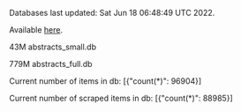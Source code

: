 Databases last updated: Sat Jun 18 06:48:49 UTC 2022. 

Available [here](https://github.com/cbeauhilton/ash-db/releases).


43M	abstracts_small.db

779M	abstracts_full.db

Current number of items in db:
[{"count(*)": 96904}]

Current number of scraped items in db:
[{"count(*)": 88985}]
